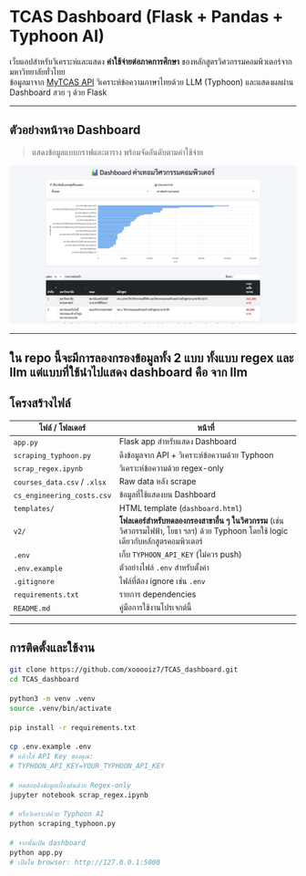 # TCAS Dashboard (Flask + Pandas + Typhoon AI)

เว็บแอปสำหรับวิเคราะห์และแสดง **ค่าใช้จ่ายต่อภาคการศึกษา** ของหลักสูตรวิศวกรรมคอมพิวเตอร์จากมหาวิทยาลัยทั่วไทย  
ข้อมูลมาจาก [MyTCAS API](https://mytcas.com) วิเคราะห์ข้อความภาษาไทยด้วย LLM (Typhoon) และแสดงผลผ่าน Dashboard สวย ๆ ด้วย Flask

---

## ตัวอย่างหน้าจอ Dashboard

> แสดงข้อมูลแบบกราฟและตาราง พร้อมจัดอันดับตามค่าใช้จ่าย

![ตัวอย่างหน้าจอ Dashboard](templates/template.jpeg)

---

## ใน repo นี้จะมีการลองกรองข้อมูลทั้ง 2 แบบ ทั้งแบบ regex และ llm แต่แบบที่ใช้นำไปแสดง dashboard คือ จาก llm 
## โครงสร้างไฟล์

| ไฟล์ / โฟลเดอร์ | หน้าที่ |
|------------------|----------|
| `app.py` | Flask app สำหรับแสดง Dashboard |
| `scraping_typhoon.py` | ดึงข้อมูลจาก API + วิเคราะห์ข้อความด้วย Typhoon |
| `scrap_regex.ipynb` | วิเคราะห์ข้อความด้วย regex-only |
| `courses_data.csv` / `.xlsx` | Raw data หลัง scrape |
| `cs_engineering_costs.csv` | ข้อมูลที่ใช้แสดงบน Dashboard |
| `templates/` | HTML template (`dashboard.html`) |
| `v2/` |  **โฟลเดอร์สำหรับทดลองกรองสาขาอื่น ๆ ในวิศวกรรม** (เช่น วิศวกรรมไฟฟ้า, โยธา ฯลฯ) ด้วย Typhoon โดยใช้ logic เดียวกับหลักสูตรคอมพิวเตอร์ |
| `.env` | เก็บ `TYPHOON_API_KEY` (ไม่ควร push) |
| `.env.example` | ตัวอย่างไฟล์ `.env` สำหรับตั้งค่า |
| `.gitignore` | ไฟล์ที่ต้อง ignore เช่น `.env` |
| `requirements.txt` | รายการ dependencies |
| `README.md` | คู่มือการใช้งานโปรเจกต์นี้ |

---

## การติดตั้งและใช้งาน

```bash
git clone https://github.com/xooooiz7/TCAS_dashboard.git
cd TCAS_dashboard

python3 -m venv .venv
source .venv/bin/activate

pip install -r requirements.txt

cp .env.example .env
# แล้วใส่ API Key ของคุณ:
# TYPHOON_API_KEY=YOUR_TYPHOON_API_KEY

# ทดสอบดึงข้อมูลเบื้องต้นด้วย Regex-only
jupyter notebook scrap_regex.ipynb

# หรือวิเคราะห์ด้วย Typhoon AI
python scraping_typhoon.py

# จากนั้นเปิด dashboard
python app.py
# เปิดใน browser: http://127.0.0.1:5000
